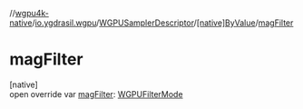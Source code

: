 //[wgpu4k-native](../../../../index.md)/[io.ygdrasil.wgpu](../../index.md)/[WGPUSamplerDescriptor](../index.md)/[[native]ByValue](index.md)/[magFilter](mag-filter.md)

# magFilter

[native]\
open override var [magFilter](mag-filter.md): [WGPUFilterMode](../../-w-g-p-u-filter-mode/index.md)